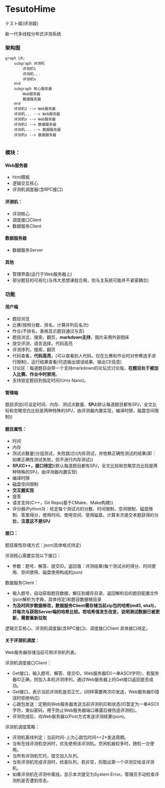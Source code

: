 # TesutoHime

テスト姬(评测姬)

新一代多线程分布式评测系统

### 架构图

```mermaid
graph LR;
	subgraph 评测机
		评测机1
		评测机...
		评测机n
	end
	subgraph 核心服务器
		Web服务器
		数据服务器
	end
	评测机1 --> Web服务器
	评测机... --> Web服务器
	评测机n --> Web服务器
	评测机1 --> 数据服务器
	评测机... --> 数据服务器
	评测机n --> 数据服务器
	
```

### 模块：

#### Web服务器

* html模板
* 逻辑交互核心
* 评测机调度器(含RPC接口)

#### 评测机：

* 评测核心
* 调度接口Client
* 数据服务Client

#### 数据服务器

* 数据服务Server

#### 其他

* 管理界面(运行于Web服务器上)
* 部分题目的可视化(与伟大思想课程合用，但与主系统可能并不紧密耦合)

### 功能

#### 用户端

* 题目浏览
* 比赛(按照分数、排名，计算并列后名次)
* 作业(不排名，表格显示题目通过与否)
* 题目浏览，搜索，翻页，**markdown支持**，图片采用外部图床
* 提交评测，语言选择，代码高亮
* 评测序列，搜索，翻页
* 代码查看，**代码高亮**，(可以查看别人代码，仅在比赛和作业时对参赛选手进行限制)，运行结果查看(可选输出错误结果、输出CE信息)
* 讨论区：每道题目自带一个支持markdown的论坛式讨论版，**在题目处于被加入比赛、作业中时禁用**。
* 支持锁定题目到指定时间(Unix Nano)。

#### 管理端

题目添加(可设定时间、内存、测试点数量、**SPJ**(默认每道题目都有SPJ，全文比较和忽略空白比较是两种特殊的SPJ，由评测器内置实现，编译时限，磁盘空间限制))

#### 题目属性：

* 时间
* 内存
* 测试点数量(分组测试，失败跳过)(内存测试，并依赖正确性测试的结果(即：如果正确性测试失败，则不进行内存测试))
* **SPJ(C++，接口待定)**(默认每道题目都有SPJ，全文比较和忽略空白比较是两种特殊的SPJ，由评测器内置实现)
* 编译时限
* 磁盘空间限制
* **交互题实现**
* 提答
* 语言支持(C++，Git Repo(基于CMake、Make构建))
* 评分器(Python3)：给定每个测试点的分数、时间限制、空间限制、磁盘限制、答案得分，使用时间、使用空间、使用磁盘，计算本次提交本题获得的分数。**注意这不是SPJ**

#### 接口：

题目属性存储方式：json(具体格式待定)

评测核心需要实现以下接口：

* 参数：题号、解答、提交ID。返回值：评测结果(每个测试点的得分、时间使用、空间使用、磁盘使用构成的json)

数据服务Client：

* 输入题号，自动获取题目数据，解压到缓存目录，返回解析后的题目配置文件(json解析为字典，具体待定)和题目数据根目录
* **为及时同步数据修改，数据服务Client需存储当前zip包的哈希(md5, sha1)，并每次与获取Server端的哈希比较。若哈希值发生改变，说明测试数据已被更新，需要重新拉取**

逻辑交互核心、评测机调度器(含RPC接口)、调度接口Client 具体接口待定。

#### 关于评测机调度：

Web服务器存储当前可用评测机列表。

评测机调度接口Client：
* Get接口，输入题号、解答、提交ID，Web服务器ID(一串ASCII字符)，若服务器ID正确，则加入本机评测序列。通过Web服务器上的Get接口返回是否成功。
* Get接口，表示当前评测机是否正忙。(同样需要两次ID发送，Web服务器ID错误时拒绝响应)
* 心跳包发送：定期向Web服务器发送当前评测机ID和状态(ID暂定为一串ASCII字符，类似密码，用于防止Web服务器端口暴露后被伪造评测机)。
* 评测完成后，向Web服务器以Post方式发送评测结果(json)。

评测机调度策略：
* 评测机离线判定：当前时间-上次心跳包时间>=2*发送周期。
* 当有在线评测机空闲时，优先使用该评测机。空闲机器较多时，随机一台使用。
* 当所有评测机忙时，提交加入队列。
* 当有评测机完成评测时，检查队列，若非空，则取出第一个评测交给该评测机。
* 如果评测机在评测中离线，显示本次提交为System Error。管理员手动检查评测机是否遭到攻击。

